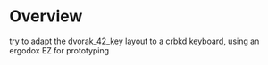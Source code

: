 Overview
========

try to adapt the dvorak_42_key layout to a crbkd keyboard, using an ergodox EZ for prototyping